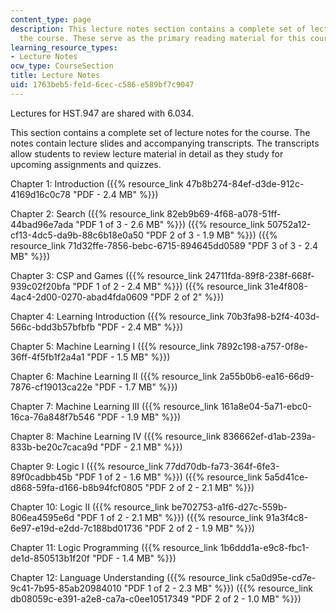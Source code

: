 ```yaml
---
content_type: page
description: This lecture notes section contains a complete set of lecture notes for
  the course. These serve as the primary reading material for this course.
learning_resource_types:
- Lecture Notes
ocw_type: CourseSection
title: Lecture Notes
uid: 1763beb5-fe1d-6cec-c586-e589bf7c9047
---
```


Lectures for HST.947 are shared with 6.034.

This section contains a complete set of lecture notes for the course. The notes contain lecture slides and accompanying transcripts. The transcripts allow students to review lecture material in detail as they study for upcoming assignments and quizzes.

Chapter 1: Introduction ({{% resource_link 47b8b274-84ef-d3de-912c-4169d16c0c78 "PDF - 2.4 MB" %}})

Chapter 2: Search ({{% resource_link 82eb9b69-4f68-a078-51ff-44bad96e7ada "PDF 1 of 3 - 2.6 MB" %}}) ({{% resource_link 50752a12-cf13-4dc5-da9b-88c6b18e0a50 "PDF 2 of 3 - 1.9 MB" %}}) ({{% resource_link 71d32ffe-7856-bebc-6715-894645dd0589 "PDF 3 of 3 - 2.4 MB" %}})

Chapter 3: CSP and Games ({{% resource_link 24711fda-89f8-238f-668f-939c02f20bfa "PDF 1 of 2 - 2.4 MB" %}}) ({{% resource_link 31e4f808-4ac4-2d00-0270-abad4fda0609 "PDF 2 of 2" %}})

Chapter 4: Learning Introduction ({{% resource_link 70b3fa98-b2f4-403d-566c-bdd3b57bfbfb "PDF - 2.4 MB" %}})

Chapter 5: Machine Learning I ({{% resource_link 7892c198-a757-0f8e-36ff-4f5fb1f2a4a1 "PDF - 1.5 MB" %}})

Chapter 6: Machine Learning II ({{% resource_link 2a55b0b6-ea16-66d9-7876-cf19013ca22e "PDF - 1.7 MB" %}})

Chapter 7: Machine Learning III ({{% resource_link 161a8e04-5a71-ebc0-16ca-76a848f7b546 "PDF - 1.9 MB" %}})

Chapter 8: Machine Learning IV ({{% resource_link 836662ef-d1ab-239a-833b-be20c7caca9d "PDF - 2.1 MB" %}})

Chapter 9: Logic I ({{% resource_link 77dd70db-fa73-364f-6fe3-89f0cadbb45b "PDF 1 of 2 - 1.6 MB" %}}) ({{% resource_link 5a5d41ce-d868-59fa-d166-b8b94fcf0805 "PDF 2 of 2 - 2.1 MB" %}})

Chapter 10: Logic II ({{% resource_link be702753-a1f6-d27c-559b-806ea4595e6d "PDF 1 of 2 - 2.1 MB" %}}) ({{% resource_link 91a3f4c8-6e97-e19d-e2dd-7c188bd01736 "PDF 2 of 2 - 1.9 MB" %}})

Chapter 11: Logic Programming ({{% resource_link 1b6ddd1a-e9c8-fbc1-de1d-850513b1f20f "PDF - 1.4 MB" %}})

Chapter 12: Language Understanding ({{% resource_link c5a0d95e-cd7e-9c41-7b95-85ab20984010 "PDF 1 of 2 - 2.3 MB" %}}) ({{% resource_link db08059c-e391-a2e8-ca7a-c0ee10517349 "PDF 2 of 2 - 1.0 MB" %}})